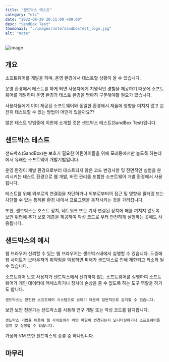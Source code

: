 ```yaml
---
title: "샌드박스 테스트"
category: "etc"
date: "2022-08-29 20:55:00 +09:00"
desc: "SandBox Test"
thumbnail: "./images/note/sandboxTest_logo.jpg"
alt: "note"
---
```


![image](https://user-images.githubusercontent.com/85836879/187220777-d41f5576-38da-4254-abd2-aea73aea081f.png)

## 개요
소프트웨어를 개발을 하며, 운영 환경에서 테스트할 상황이 올 수 있습니다.

운영 환경에서 테스트를 하게 되면 사용자에게 치명적인 경험을 제공하기 때문에 소프트웨어를 개발하며 운영 환경과 테스트 환경을 명확히 구분해야할 필요가 있습니다.

사용자들에게 이미 제공된 소프트웨어와 동일한 환경에서 제품에 영향을 미치지 않고 온전히 테스트할 수 있는 방법이 어떤게 있을까요??

많은 테스트 방법중에 이번에 소개할 것은 샌드박스 테스트(SandBox Test)입니다.

## 샌드박스 테스트
샌드박스(SandBox)는 보호가 필요한 어린아이들을 위해 모래통에서만 놀도록 하는데에서 유래한 소프트웨어 개발기법입니다.

운영 환경이 개발 환경으로부터 테스트되지 않은 코드 변경사항 및 전면적인 실험을 분리시키는 테스트 환경으로 웹 개발, 버전 관리를 포함한 소프트웨어 개발 환경에서 사용됩니다.

테스트를 위해 외부로의 연결점을 차단하거나 외부로부터의 접근 및 영향을 필터링 또는 차단할 수 있는 통제된 환경 내에서 프로그램을 동작시키는 것을 가리킵니다.

또한, 샌드박스는 호스트 장치, 네트워크 또는 기타 연결된 장치에 해를 끼치지 않도록 보안 위협에 추가 보호 계층을 제공하여 악성 코드로 부터 안전하게 실행하는 곳에도 사용됩니다.

## 샌드박스의 예시
웹 브라우저
    신뢰할 수 있는 웹 브라우저는 샌드박스내에서 실행할 수 있습니다. 도중에 웹 사이트가 브라우저의 취약점을 악용하면 피해가 샌드박스로 인해 제한되고 최소화 될 수 있습니다.

소프트웨어 보호
    사용자가 샌드박스에서 신뢰하지 않는 소프트웨어를 실행하여 소프트웨어가 개인 데이터에 액세스하거나 장치에 손상을 줄 수 없도록 하는 도구 역할을 하기도 합니다.
    
    샌드박스는 완전한 소프트웨어 시스템으로 보이기 때문에 일반적으로 감지할 수 없습니다.

보안
    보안 전문가는 샌드박스를 사용해 연구 개발 또는 악성 코드를 탐지합니다.

    샌드박스 기법을 이용해 웹 사이트에서 어떤 파일이 변경되는지 모니터링하거나 소프트웨어를 설치 및 실행할 수 있습니다.

가상화
    VM 또한 샌드박스의 종류 중 하나입니다.

## 마무리
